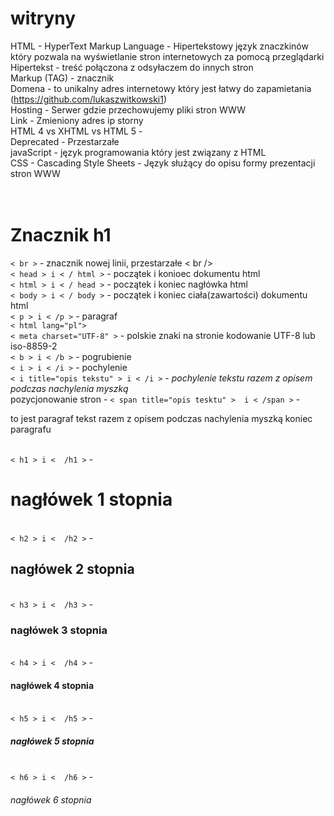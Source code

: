 # witryny
HTML - HyperText Markup Language -  Hipertekstowy język znaczkinów który pozwala na wyświetlanie stron internetowych za pomocą przeglądarki<br>
Hipertekst - treść połączona z odsyłaczem do innych stron<br>
Markup (TAG) - znacznik<br>
Domena -  to unikalny adres internetowy który jest łatwy do zapamietania (https://github.com/lukaszwitkowski1)<br>
Hosting - Serwer gdzie przechowujemy pliki stron WWW<br>
Link - Zmieniony adres ip storny <br>
HTML 4 vs XHTML vs HTML 5 - <br>
Deprecated - Przestarzałe<br>
javaScript - język programowania który jest związany z HTML  <br>
CSS - Cascading Style Sheets - Język służący do opisu formy prezentacji stron WWW <br>
<br><br>
<h1>Znacznik h1 </h1>
<code>< br ></code> - znacznik nowej linii, przestarzałe < br /> <br>
<code>< head > i < / html ></code> - początek i konioec dokumentu html <br>
<code>< html > i < / head ></code> - początek i koniec nagłówka html <br>
<code>< body > i < / body ></code> - początek i koniec ciała(zawartości) dokumentu html <br>
<code>< p > i < /p ></code> - paragraf<br>
<code>< html lang="pl"></code> <br>
<code>< meta charset="UTF-8" ></code> - polskie znaki na stronie kodowanie UTF-8 lub iso-8859-2 <br>
<code>< b > i < /b ></code> - pogrubienie<br>
<code>< i > i < /i ></code> - pochylenie<br>
<code>< i title="opis tekstu" > i < /i ></code> - <i title="opis tekstu">pochylenie tekstu razem z opisem podczas nachylenia myszką</i><br>
pozycjonowanie stron - 
<code>< span title="opis tesktu" >  i < /span ></code> - <p> to jest paragraf <span title="opis tekstu"> tekst razem z opisem podczas nachylenia myszką</span> koniec paragrafu</p><br> 
<code>< h1 > i <  /h1 ></code> - <h1>nagłówek 1 stopnia</h1><br>
<code>< h2 > i <  /h2 ></code> - <h2>nagłówek 2 stopnia</h2><br>
<code>< h3 > i <  /h3 ></code> - <h3>nagłówek 3 stopnia</h3><br>
<code>< h4 > i <  /h4 ></code> - <h4>nagłówek 4 stopnia</h4><br>
<code>< h5 > i <  /h5 ></code> - <h5>nagłówek 5 stopnia</h5><br>
<code>< h6 > i <  /h6 ></code> - <h6>nagłówek 6 stopnia</h6><br>
            
